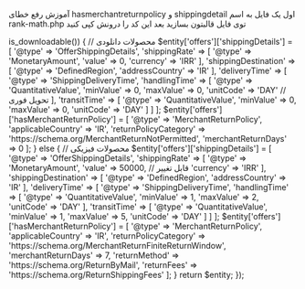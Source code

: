 آموزش رفع خطای hasmerchantreturnpolicy و shippingdetail
اول یک فایل به اسم rank-math.php توی فایل قالبتون بسازید بعد این کد را درونش کپی کنید

<?php

//Add your code here 

add_filter('rank_math/snippet/rich_snippet_product_entity', function($entity) {
    // فقط توی صفحات تک‌محصول اجرا بشه
    if (!is_product()) {
        return $entity;
    }

    global $product;

    // چک کردن وجود محصول
    if (!$product || !is_a($product, 'WC_Product')) {
        return $entity;
    }

    // تنظیم پیش‌فرض برای offers اگه وجود نداشته باشه
    if (!isset($entity['offers'])) {
        $entity['offers'] = [];
    }

    if ($product->is_downloadable()) {
        // محصولات دانلودی
        $entity['offers']['shippingDetails'] = [
            '@type' => 'OfferShippingDetails',
            'shippingRate' => [
                '@type' => 'MonetaryAmount',
                'value' => 0,
                'currency' => 'IRR'
            ],
            'shippingDestination' => [
                '@type' => 'DefinedRegion',
                'addressCountry' => 'IR'
            ],
            'deliveryTime' => [
                '@type' => 'ShippingDeliveryTime',
                'handlingTime' => [
                    '@type' => 'QuantitativeValue',
                    'minValue' => 0,
                    'maxValue' => 0,
                    'unitCode' => 'DAY' // تحویل فوری
                ],
                'transitTime' => [
                    '@type' => 'QuantitativeValue',
                    'minValue' => 0,
                    'maxValue' => 0,
                    'unitCode' => 'DAY'
                ]
            ]
        ];

        $entity['offers']['hasMerchantReturnPolicy'] = [
            '@type' => 'MerchantReturnPolicy',
            'applicableCountry' => 'IR',
            'returnPolicyCategory' => 'https://schema.org/MerchantReturnNotPermitted',
            'merchantReturnDays' => 0
        ];
    } else {
        // محصولات فیزیکی
        $entity['offers']['shippingDetails'] = [
            '@type' => 'OfferShippingDetails',
            'shippingRate' => [
                '@type' => 'MonetaryAmount',
                'value' => 50000, // قابل تغییر
                'currency' => 'IRR'
            ],
            'shippingDestination' => [
                '@type' => 'DefinedRegion',
                'addressCountry' => 'IR'
            ],
            'deliveryTime' => [
                '@type' => 'ShippingDeliveryTime',
                'handlingTime' => [
                    '@type' => 'QuantitativeValue',
                    'minValue' => 1,
                    'maxValue' => 2,
                    'unitCode' => 'DAY'
                ],
                'transitTime' => [
                    '@type' => 'QuantitativeValue',
                    'minValue' => 1,
                    'maxValue' => 5,
                    'unitCode' => 'DAY'
                ]
            ]
        ];

        $entity['offers']['hasMerchantReturnPolicy'] = [
            '@type' => 'MerchantReturnPolicy',
            'applicableCountry' => 'IR',
            'returnPolicyCategory' => 'https://schema.org/MerchantReturnFiniteReturnWindow',
            'merchantReturnDays' => 7,
            'returnMethod' => 'https://schema.org/ReturnByMail',
            'returnFees' => 'https://schema.org/ReturnShippingFees'
        ];
    }

    return $entity;
});
